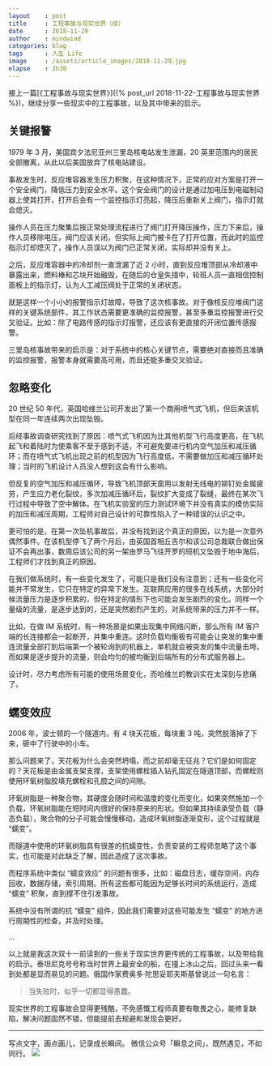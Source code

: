 ```yaml
---
layout    : post
title     : 工程事故与现实世界（续）
date      : 2018-11-29
author    : mindwind
categories: blog
tags      : 人生 Life
image     : /assets/article_images/2018-11-29.jpg
elapse    : 2h30
---
```


接上一篇[《工程事故与现实世界》]({% post_url 2018-11-22-工程事故与现实世界 %})，继续分享一些现实中的工程事故，以及其中带来的启示。


## 关键报警
1979 年 3 月，美国宾夕法尼亚州三里岛核电站发生泄漏，20 英里范围内的居民全部撤离，从此以后美国放弃了核电站建设。

事故发生时，反应堆容器发生压力积聚，在这种情况下，正常的应对方案是打开一个安全阀门，降低压力到安全水平。这个安全阀门的设计是通过加电压到电磁制动器上使其打开，打开后会有一个监控指示灯亮起，降压后重新关上阀门，指示灯就会熄灭。

操作人员在压力聚集后按正常处理流程进行了阀门打开降压操作，压力下来后，操作人员移除电压，阀门应该关闭，但实际上阀门被卡在了打开位置，而此时的监控指示灯却熄灭了，操作人员误以为阀门已正常关闭，实际却并没有关上。

之后，反应堆容器中的冷却剂一直泄漏了近 2 小时，直到反应堆顶部从冷却液中暴露出来，燃料棒和芯块开始融毁，在随后的仓皇失措中，轮班人员一直相信控制面板上的指示灯，认为人工减压阀处于正常的关闭状态。

就是这样一个小小的报警指示灯故障，导致了这次核事故。对于像核反应堆阀门这样的关键系统部件，其工作状态需要更准确的监控报警，甚至多重监控报警进行交叉验证。比如：除了电路传感的指示灯报警，还应该有更直接的开闭位置传感报警。

三里岛核事故带来的启示是：对于系统中的核心关键节点，需要绝对直接而且准确的监控报警，报警本身就需要高可用，而且还能多重交叉验证。


## 忽略变化
20 世纪 50 年代，英国哈维兰公司开发出了第一个商用喷气式飞机，但后来该机型在同一年连续两次出现坠毁。

后经事故调查研究找到了原因：喷气式飞机因为比其他机型飞行高度更高，在飞机起飞和着陆时为使乘客不至于感到不适，不可避免要进行机内空气加压和减压循环；而在喷气式飞机出现之前的机型因为飞行高度低，不需要做加压和减压循环处理；当时的飞机设计人员没人想到这会有什么影响。

但反复的空气加压和减压循环，导致飞机顶部天窗用以发射无线电的铆钉处金属疲劳，产生应力老化裂纹，多次加减压循环后，裂纹扩大变成了裂缝，最终在某次飞行过程中导致了空中解体。在飞机实验室的压力测试环境下并没有真实的模仿实际的加压和减压周期，工程师对自己设计的可靠性陷入了一种错误的认识之中。

更可怕的是，在第一次坠机事故后，并没有找到这个真正的原因，以为是一次意外偶然事件。在该机型停飞了两个月后，由英国首相丘吉尔和该公司总裁联合做出保证不会再出事，数周后该公司的另一架由罗马飞往开罗的班机又坠毁于地中海后，工程师们才找到真正的原因。

在我们做系统时，有一些变化发生了，可能只是我们没有注意到；还有一些变化可能并不常发生，它只在特定的异常下发生。互联网应用的很多在线系统，大部分时候流量压力是逐步积累的，但在特定的情形下也可能会发生剧烈的变化。同样一个量级的流量，是逐步达到的，还是突然剧烈产生的，对系统带来的压力并不一样。

比如，在做 IM 系统时，有一种场景是如果出现集中网络闪断，那么所有 IM 客户端的长连接都会一起断开，并集中重连。这时负载均衡极有可能会让突发的集中重连流量全部打到后端第一个被轮询到的机器上，单机就会被突发的集中流量击垮。而如果是逐步提升的流量，则会均匀的被均衡到后端所有的分布式服务器上。

设计时，尽力考虑所有可能的使用场景变化，而哈维兰的教训实在太深刻与悲痛了。


## 蠕变效应
2006 年，波士顿的一个隧道内，有 4 块天花板，每块重 3 吨，突然脱落掉了下来，砸中了行驶中的小车。

那么问题来了，天花板为什么会突然坍塌，而之前却毫无征兆？它们是如何固定的？天花板是由金属支架支撑，支架使用螺栓插入钻孔固定在隧道顶部，而螺栓则使用环氧树脂胶填充螺栓和孔腔之间的间隙。

环氧树脂是一种聚合物，其硬度会随时间和温度的变化而变化，如果突然施加一个负载，环氧树脂能在短时间内很好的保持原来的形状。但如果其持续承受负载（静态负载），聚合物的分子可能会慢慢移动，造成环氧树脂逐渐变形，这个过程就是 “蠕变”。

而隧道中使用的环氧树脂具有很差的抗蠕变性，负责安装的工程师忽略了这个事实，也可能是对此缺乏了解，因此造成了这次事故。

而程序系统中类似 “蠕变效应” 的问题有很多，比如：磁盘日志，缓存空间，内存回收，数据存储，索引周期。所有这些都可能因为足够长时间的系统运行，造成 “蠕变” 积聚，直到撑不住引发事故。

系统中没有所谓的抗 “蠕变” 组件，因此我们需要对这些可能发生 “蠕变” 的地方进行周期性的检查，并及时处理。

...

以上就是我这次双十一前读到的一些关于现实世界更传统的工程事故，以及带给我的启示。泰坦尼克号号称当时世界上最安全的船，在撞上冰山之后，回过头来一看到处都是显而易见的问题。俄国作家费奥多·陀思妥耶夫斯基曾说过一句名言：

> 当失败时，似乎一切都显得愚蠢。

现实世界的工程事故会显得更残酷，不免感慨工程师真要有敬畏之心，能修复缺陷，解决问题固然不错，但能提前去规避和发现会更好。

---
写点文字，画点画儿，记录成长瞬间。
微信公众号「瞬息之间」，既然遇见，不如同行。
![](/assets/images/qrcode_wechat_avatar.jpg)
